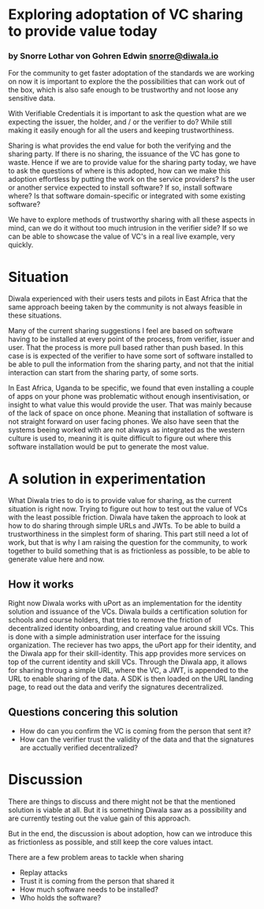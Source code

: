# Exploring adoptation of VC sharing to provide value today

### by Snorre Lothar von Gohren Edwin snorre@diwala.io

For the community to get faster adoptation of the standards we are working on now it is important to explore the the possibilities that can work out of the box, which is also safe enough to be trustworthy and not loose any sensitive data. 

With Verifiable Credentials it is important to ask the question what are we expecting the issuer, the holder, and / or the verifier to do? While still making it easily enough for all the users and keeping trustworthiness.

Sharing is what provides the end value for both the verifying and the sharing party. If there is no sharing, the issuance of the VC has gone to waste. Hence if we are to provide value for the sharing party today, we have to ask the questions of where is this adopted, how can we make this adoption effortless by putting the work on the service providers? Is the user or another service expected to install software? If so, install software where? Is that software domain-specific or integrated with some existing software?

We have to explore methods of trustworthy sharing with all these aspects in mind, can we do it without too much intrusion in the verifier side? If so we can be able to showcase the value of VC's in a real live example, very quickly.

# Situation
Diwala experienced with their users tests and pilots in East Africa that the same approach beeing taken by the community is not always feasible in these situations.

Many of the current sharing suggestions I feel are based on software having to be installed at every point of the process, from verifier, issuer and user. That the process is more pull based rather than push based. In this case is is expected of the verifier to have some sort of software installed to be able to pull the information from the sharing party, and not that the initial interaction can start from the sharing party, of some sorts.

In East Africa, Uganda to be specific, we found that even installing a couple of apps on your phone was problematic without enough insentivisation, or insight to what value this would provide the user. That was mainly because of the lack of space on once phone. Meaning that installation of software is not straight forward on user facing phones. We also have seen that the systems beeing worked with are not always as integrated as the western culture is used to, meaning it is quite difficult to figure out where this software installation would be put to generate the most value.

# A solution in experimentation

What Diwala tries to do is to provide value for sharing, as the current situation is right now. Trying to figure out how to test out the value of VCs with the least possible friction. Diwala have taken the approach to look at how to do sharing through simple URLs and JWTs. To be able to build a trustworthiness in the simplest form of sharing. This part still need a lot of work, but that is why I am raising the question for the community, to work together to build something that is as frictionless as possible, to be able to generate value here and now.

## How it works
Right now Diwala works with uPort as an implementation for the identity solution and issuance of the VCs. Diwala builds a certification solution for schools and course holders, that tries to remove the friction of decentralized identity onboarding, and creating value around skill VCs. This is done with a simple administration user interface for the issuing organization. The reciever has two apps, the uPort app for their identity, and the Diwala app for their skill-identity. This app provides more services on top of the current identity and skill VCs. Through the Diwala app, it allows for sharing throug a simple URL, where the VC, a JWT, is appended to the URL to enable sharing of the data. A SDK is then loaded on the URL landing page, to read out the data and verify the signatures decentralized.

## Questions concering this solution
* How do can you confirm the VC is coming from the person that sent it?
* How can the verifier trust the validity of the data and that the signatures are acctually verified decentralized?

# Discussion

There are things to discuss and there might not be that the mentioned solution is viable at all. But it is something Diwala saw as a possibility and are currently testing out the value gain of this approach.

But in the end, the discussion is about adoption, how can we introduce this as frictionless as possible, and still keep the core values intact.

There are a few problem areas to tackle when sharing
* Replay attacks
* Trust it is coming from the person that shared it
* How much software needs to be installed?
* Who holds the software?
